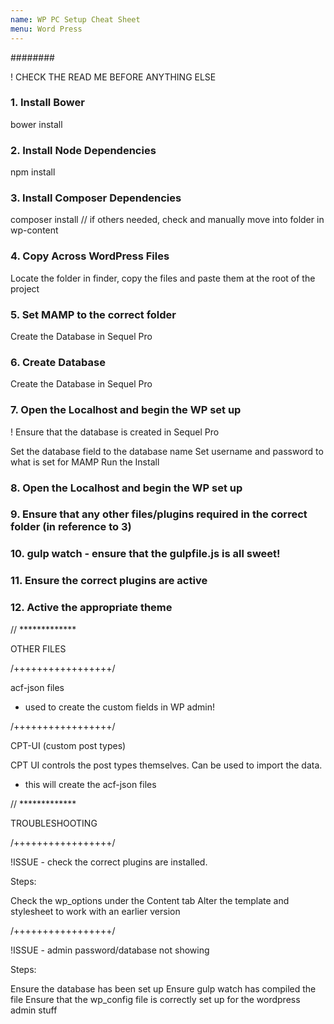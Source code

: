 ```yaml
---
name: WP PC Setup Cheat Sheet
menu: Word Press 
---
```

########

! CHECK THE READ ME BEFORE ANYTHING ELSE

### 1. Install Bower

bower install

### 2. Install Node Dependencies

npm install

### 3. Install Composer Dependencies

composer install	// if others needed, check and manually move into folder in wp-content

### 4. Copy Across WordPress Files

Locate the folder in finder, copy the files and paste them at the root of the project

### 5. Set MAMP to the correct folder

Create the Database in Sequel Pro

### 6. Create Database

Create the Database in Sequel Pro

### 7. Open the Localhost and begin the WP set up

! Ensure that the database is created in Sequel Pro

Set the database field to the database name
Set username and password to what is set for MAMP
Run the Install

### 8. Open the Localhost and begin the WP set up

### 9. Ensure that any other files/plugins required in the correct folder (in reference to 3)

### 10. gulp watch - ensure that the gulpfile.js is all sweet!

### 11. Ensure the correct plugins are active

### 12. Active the appropriate theme




// *************

OTHER FILES

/+++++++++++++++++/

acf-json files

- used to create the custom fields in WP admin!

/+++++++++++++++++/

CPT-UI (custom post types)

CPT UI controls the post types themselves.
Can be used to import the data.
- this will create the acf-json files


// *************

TROUBLESHOOTING

/+++++++++++++++++/

!ISSUE - check the correct plugins are installed.

Steps:

Check the wp_options under the Content tab
Alter the template and stylesheet to work with an earlier version

/+++++++++++++++++/

!ISSUE - admin password/database not showing

Steps:

Ensure the database has been set up
Ensure gulp watch has compiled the file
Ensure that the wp_config file is correctly set up for the wordpress admin stuff
